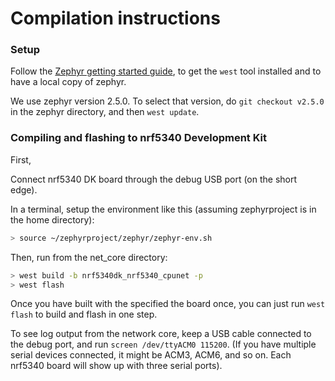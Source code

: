 # Compilation instructions

### Setup

Follow the [Zephyr getting started guide](https://docs.zephyrproject.org/latest/getting_started/index.html), to get the `west` tool installed and to have a local copy of zephyr.

We use zephyr version 2.5.0. To select that version, do `git checkout v2.5.0` in the zephyr directory, and then `west update`.

### Compiling and flashing to nrf5340 Development Kit

First,

Connect nrf5340 DK board through the debug USB port (on the short edge).

In a terminal, setup the environment like this (assuming zephyrproject is in the home directory):

```bash
> source ~/zephyrproject/zephyr/zephyr-env.sh
```

Then, run from the net\_core directory:

```bash
> west build -b nrf5340dk_nrf5340_cpunet -p
> west flash
```

Once you have built with the specified the board once, you can just run `west flash` to build and flash in one step.

To see log output from the network core, keep a USB cable connected to the debug port, and run `screen /dev/ttyACM0 115200`. (If you have multiple serial devices connected, it might be ACM3, ACM6, and so on. Each nrf5340 board will show up with three serial ports).
